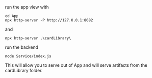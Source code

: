 run the app view with
```
cd App
npx http-server -P http://127.0.0.1:8082
```
and

```
npx http-server .\cardLibrary\
```

run the backend
```
node Service/index.js
```

This will allow you to serve out of App and will serve artifacts from the cardLibrary folder.